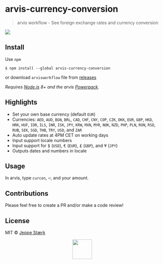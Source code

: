 # arvis-currency-conversion

> arvis workflow - See foreign exchange rates and currency conversion

<img src="https://raw.githubusercontent.com/jeppestaerk/arvis-currency-conversion/master/preview.gif">


## Install

Use `npm`
```
$ npm install --global arvis-currency-conversion
```
or download `arvisworkflow` file from [releases](https://github.com/jeppestaerk/arvis-currency-conversion/releases/latest)

*Requires [Node.js](https://nodejs.org) 8+ and the arvis [Powerpack](https://www.arvisapp.com/powerpack/).*


## Highlights

- Set your own base currency (default `EUR`)
- Currencies: `AED`, `AUD`, `BGN`, `BRL`, `CAD`, `CHF`, `CNY`, `COP`, `CZK`, `DKK`, `EUR`, `GBP`, `HKD`, `HRK`, `HUF`, `IDR`, `ILS`, `INR`, `ISK`, `JPY`, `KRW`, `MXN`, `MYR`, `NOK`, `NZD`, `PHP`, `PLN`, `RON`, `RSD`, `RUB`, `SEK`, `SGD`, `THB`, `TRY`, `USD`, and `ZAR`
- Auto update rates at 4PM CET on working days
- Input support locale numbers
- Input support for <kbd>$</kbd> (`USD`), <kbd>€</kbd> (`EUR`), <kbd>£</kbd> (`GBP`), and <kbd>¥</kbd> (`JPY`)
- Outputs dates and numbers in locale


## Usage

In arvis, type `curcon`, <kbd>⏎</kbd>, and your amount.


## Contributions

Please feel free to create a PR and/or make a code review!


## License

MIT © [Jeppe Stærk](https://staerk.io)


<p align="center"><img src="https://raw.githubusercontent.com/jeppestaerk/arvis-currency-conversion/master/icon.png" width="64" ></p>
